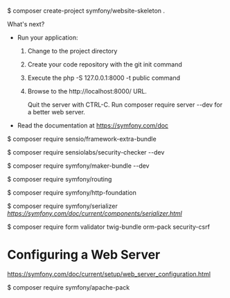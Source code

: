 $ composer create-project symfony/website-skeleton .
 
 What's next?


  * Run your application:
    1. Change to the project directory
    2. Create your code repository with the git init command
    3. Execute the php -S 127.0.0.1:8000 -t public command
    4. Browse to the http://localhost:8000/ URL.

       Quit the server with CTRL-C.
       Run composer require server --dev for a better web server.

  * Read the documentation at https://symfony.com/doc
  
  
  
  
$ composer require sensio/framework-extra-bundle

$ composer require sensiolabs/security-checker --dev

$ composer require symfony/maker-bundle --dev

$ composer require symfony/routing

$ composer require symfony/http-foundation

$ composer require symfony/serializer _https://symfony.com/doc/current/components/serializer.html_

$ composer require form validator twig-bundle orm-pack security-csrf



# Configuring a Web Server

https://symfony.com/doc/current/setup/web_server_configuration.html

$ composer require symfony/apache-pack




